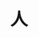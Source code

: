 ---
title: 人
description: 人
kana: ひと
pronunciation: hito
tone: ⓪
type: 名词
pubDate: 2024-08-21 00:00:41
lessonIndex: 5
---